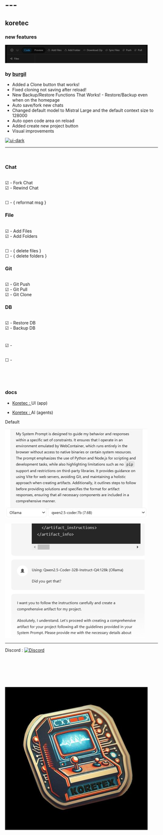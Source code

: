 # ---

## koretec

### new features

[![ui-dark](https://github.com/kontains/koretec/blob/main/home/project/app/demo/koretec-ui-dark1.jpg)](https://github.com/kontains/koretec)


### by [burgil](https://github.com/burgil)

- Added a Clone button that works!
- Fixed cloning not saving after reload!
- New Backup/Restore Functions That Works! - Restore/Backup even when on the homepage
- Auto save/fork new chats
- Changed default model to Mistral Large and the default context size to 128000
- Auto open code area on reload
- Added create new project button
- Visual improvements

[![ui-dark](https://github.com/kontains/win-bolt/raw/main/preview1.png)](https://github.com/kontains/win-bolt#boltnew-fork-by-burgil)

<hr>
<br>

### Chat
<br> ☑ - Fork Chat
<br> ☑ - Rewind Chat

<br> ☐ - { reformat msg }

### File
<br> ☑ - Add Files 
<br> ☑ - Add Folders

<br> ☐ - { delete files }
<br> ☐ - { delete folders }

### Git
<br> ☑ - Git Push
<br> ☑ - Git Pull
<br> ☑ - Git Clone

### DB
<br> ☑ - Restore DB
<br> ☑ - Backup DB

###
<br> ☑ - 

<br> ☐ - 

<br><br><br>

### docs

-  [Koretec : ](https://github.com/kontains/koretec)  UI  (app)

-  [Koretex : ](https://github.com/kontains/koretex)  AI  (agents)

Default

[![ui-light](home/project/app/img/default-system-prompt.jpg)](https://github.com/kontains/koretex)


[![ui-light](home/project/app/demo/instruction-following.jpg)](https://github.com/kontains/koretex)

<hr>

Discord :  [![Discord](https://img.shields.io/discord/416779691525931008?color=%237289da&label=Discord)](https://discord.gg/zGn7MS6)


<br><br><br><br><br>

[![ui-dark](home/project/app/img/koretex-logo-small.jpg)](https://github.com/kontains/koretex)

<br><br><br><br><br>
